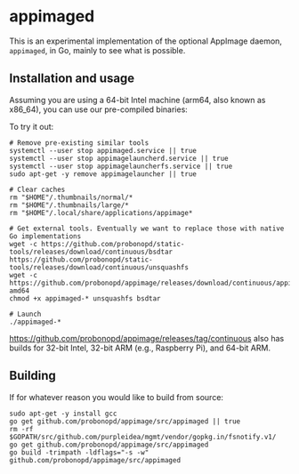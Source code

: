 # appimaged

This is an experimental implementation of the optional AppImage daemon, `appimaged`, in Go, mainly to see what is possible.

## Installation and usage

Assuming you are using a 64-bit Intel machine (arm64, also known as x86_64), you can use our pre-compiled binaries:

To try it out:

```
# Remove pre-existing similar tools
systemctl --user stop appimaged.service || true
systemctl --user stop appimagelauncherd.service || true
systemctl --user stop appimagelauncherfs.service || true
sudo apt-get -y remove appimagelauncher || true

# Clear caches
rm "$HOME"/.thumbnails/normal/*
rm "$HOME"/.thumbnails/large/*
rm "$HOME"/.local/share/applications/appimage*

# Get external tools. Eventually we want to replace those with native Go implementations
wget -c https://github.com/probonopd/static-tools/releases/download/continuous/bsdtar https://github.com/probonopd/static-tools/releases/download/continuous/unsquashfs
wget -c https://github.com/probonopd/appimage/releases/download/continuous/appimaged-amd64
chmod +x appimaged-* unsquashfs bsdtar

# Launch
./appimaged-*
```

https://github.com/probonopd/appimage/releases/tag/continuous also has builds for 32-bit Intel, 32-bit ARM (e.g., Raspberry Pi), and 64-bit ARM.

## Building

If for whatever reason you would like to build from source:

```
sudo apt-get -y install gcc 
go get github.com/probonopd/appimage/src/appimaged || true
rm -rf $GOPATH/src/github.com/purpleidea/mgmt/vendor/gopkg.in/fsnotify.v1/
go get github.com/probonopd/appimage/src/appimaged 
go build -trimpath -ldflags="-s -w" github.com/probonopd/appimage/src/appimaged
```

